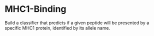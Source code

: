 # MHC1-Binding
Build a classifier that predicts if a given peptide will be presented by a specific MHC1 protein, identified by its allele name.
